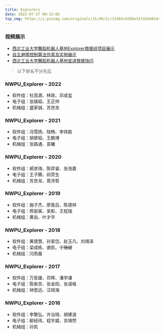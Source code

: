 ```yaml
---
title: Explorers
date: 2022-07-27 00:15:05
top_img: https://i.pinimg.com/originals/31/d0/1c/31d01c0266e32fa5d401dc97c0001b72.jpg
---
```




### 视频展示

- [西北工业大学舞蹈机器人基地Explorer救援组项目展示](https://v.youku.com/v_show/id_XNDAwNTg4MTk3Mg==.html?spm=a1z3jc.11711052.0.0&isextonly=1)
- [自主避障控制算法仿真及实物展示](https://v.youku.com/v_show/id_XNDAwNTg3NzAxNg==.html?spm=a2h0j.11185381.listitem_page1.5!3~A)
- [西北工业大学舞蹈机器人基地宣讲救援快闪](https://www.bilibili.com/video/BV1Ci4y1L7Za?spm_id_from=333.337.search-card.all.click)



> 以下排名不分先后

### NWPU_Explorer - 2022

- 软件组：杜高源、林政、邓成玺
- 电子组：张镇韬、王正帅
- 机械组：盛家铖、苏世龙



### NWPU_Explorer - 2021

- 软件组：冯雪扬、陆畅、李炜胜
- 电子组：胡滎韬、王鹏博
- 机械组：张路通、袁曦



### NWPU_Explorer - 2020

- 软件组：郝彦琦、陈弈睿、张浩嘉
- 电子组：王子腾、祁荧生
- 机械组：苏世龙、周沛哲



### NWPU_Explorer - 2019

- 软件组：施子杰、廖竟吕、陈德祥
- 电子组：邢丽寅、吴影、王程瑞
- 机械组：黄岳、叶才华



### NWPU_Explorer - 2018

- 软件组：黄德慧、孙家岱、赵玉凡、刘靖泽
- 电子组：梁成栋、谢凯、~~丁晓斌~~
- 机械组：闫雨晨



### NWPU_Explorer - 2017

- 软件组：万哲雄、邓辉、潘学谦
- 电子组：陈紫京、张金阳、张语格
- 机械组：钟思远、汪旭海



### NWPU_Explorer - 2016

- 软件组：李繁弘、许治琦、胡建波
- 电子组：郗经纬、程宇威、苏靖然
- 机械组：孙凯
